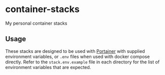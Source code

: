 # container-stacks

My personal container stacks

## Usage

These stacks are designed to be used with [Portainer](https://portainer.io) with supplied environment variables, or `.env` files when used with docker compose directly.
Refer to the `stack.env.example` file in each directory for the list of environment variables that are expected.
